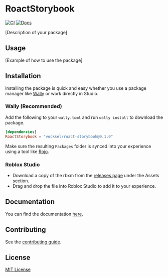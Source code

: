 # RoactStorybook

[![CI](https://github.com/vocksel/roact-storybook/actions/workflows/ci.yml/badge.svg)](https://github.com/vocksel/roact-storybook/actions/workflows/ci.yml)
[![Docs](https://img.shields.io/badge/docs-website-brightgreen)](https://vocksel.github.io/roact-storybook)

[Description of your package]

## Usage

[Example of how to use the package]

## Installation

Installing the package is quick and easy whether you use a package manager like [Wally](https://github.com/UpliftGames/wally) or work directly in Studio.

### Wally (Recommended)

Add the following to your `wally.toml` and run `wally install` to download the package.

```toml
[dependencies]
RoactStorybook = "vocksel/roact-storybook@0.1.0"
```

Make sure the resulting `Packages` folder is synced into your experience using a tool like [Rojo](https://github.com/rojo-rbx/rojo/).

### Roblox Studio

* Download a copy of the rbxm from the [releases page](https://github.com/vocksel/roact-storybook/releases/latest) under the Assets section.
* Drag and drop the file into Roblox Studio to add it to your experience.
## Documentation

You can find the documentation [here](https://vocksel.github.io/roact-storybook).

## Contributing

See the [contributing guide](https://vocksel.github.io/roact-storybook/docs/contributing).

## License

[MIT License](LICENSE)